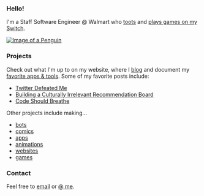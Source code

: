 ### Hello! 
I'm a Staff Software Engineer @ Walmart who [toots](https://mastodon.social/@mknepprath) and [plays games on my Switch](https://twitter.com/MKPlaysSwitch).

[![Image of a Penguin](https://tinymystery.club/static/peng-down-walk.gif)](https://tinymystery.club)

### Projects
Check out what I'm up to on my website, where I [blog](https://www.mknepprath.com/writing) and document my [favorite apps & tools](https://www.mknepprath.com/uses). Some of my favorite posts include:
- [Twitter Defeated Me](https://www.mknepprath.com/writing/sorry-to-bother-you)
- [Building a Culturally Irrelevant Recommendation Board](https://www.mknepprath.com/writing/culturally-irrelevant)
- [Code Should Breathe](https://www.mknepprath.com/writing/breathe)

Other projects include making...
- [bots](https://botsin.space/@lilt)
- [comics](https://www.mknepprath.com/writing/sequential-art)
- [apps](https://twitter.com/mknepprath/status/1279103014838702081)
- [animations](https://twitter.com/mknepprath/status/959812218119512065)
- [websites](http://culturallyirrelevant.net)
- [games](http://tinymystery.club)

### Contact
Feel free to [email](mailto:mknepprath@hey.com) or [@ me](https://mastodon.social/@mknepprath).


<!--
**mknepprath/mknepprath** is a ✨ _special_ ✨ repository because its `README.md` (this file) appears on your GitHub profile.

Here are some ideas to get you started:

- 🔭 I’m currently working on ...
- 🌱 I’m currently learning ...
- 👯 I’m looking to collaborate on ...
- 🤔 I’m looking for help with ...
- 💬 Ask me about ...
- 📫 How to reach me: ...
- 😄 Pronouns: ...
- ⚡ Fun fact: ...
-->
